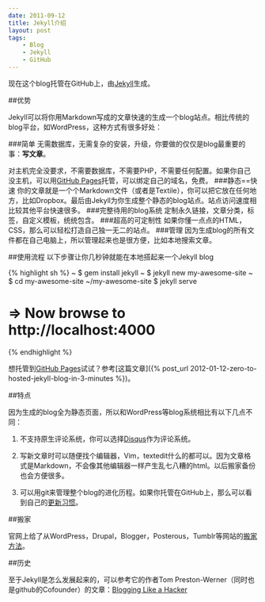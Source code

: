 ```yaml
---
date: 2011-09-12
title: Jekyll介绍
layout: post
tags:
    - Blog
    - Jekyll
    - GitHub
---
```

现在这个blog托管在GitHub上，由[Jekyll]生成。

##优势

Jekyll可以将你用Markdown写成的文章快速的生成一个blog站点。相比传统的blog平台，如WordPress，这种方式有很多好处：

###简单
无需数据库，无需复杂的安装，升级，你要做的仅仅是blog最重要的事：**写文章**。

对主机完全没要求，不需要数据库，不需要PHP，不需要任何配置。如果你自己没主机，可以用[GitHub Pages]托管，可以绑定自己的域名，免费。
###静态==快速
你的文章就是一个个Markdown文件（或者是Textile），你可以把它放在任何地方，比如Dropbox。最后由Jekyll为你生成整个静态的blog站点。站点访问速度相比较其他平台快速很多。
###完整待用的blog系统
定制永久链接，文章分类，标签，自定义模板，统统包含。
###超高的可定制性
如果你懂一点点的HTML，CSS，那么可以轻松打造自己独一无二的站点。
###管理
因为生成blog的所有文件都在自己电脑上，所以管理起来也是很方便，比如本地搜索文章。

##使用流程
以下步骤让你几秒钟就能在本地搭起来一个Jekyll blog

{% highlight sh %}
~ $ gem install jekyll
~ $ jekyll new my-awesome-site
~ $ cd my-awesome-site
~/my-awesome-site $ jekyll serve
# => Now browse to http://localhost:4000
{% endhighlight %}

想托管到[GitHub Pages]试试？参考[这篇文章]({% post_url 2012-01-12-zero-to-hosted-jekyll-blog-in-3-minutes %})。

##特点

因为生成的blog全为静态页面，所以和WordPress等blog系统相比有以下几点不同：

1. 不支持原生评论系统，你可以选择[Disqus](http://disqus.com)作为评论系统。

2. 写新文章时可以随便找个编辑器，Vim，textedit什么的都可以。因为文章格式是Markdown，不会像其他编辑器一样产生乱七八糟的html。以后搬家备份也会方便很多。

3. 可以用git来管理整个blog的进化历程。如果你托管在GitHub上，那么可以看到自己的[更新习惯](https://github.com/pala/pala.github.com/graphs/punch-card)。

##搬家

官网上给了从WordPress，Drupal，Blogger，Posterous，Tumblr等网站的[搬家方法](http://jekyllrb.com/docs/migrations/)。

##历史

至于Jekyll是怎么发展起来的，可以参考它的作者Tom Preston-Werner（同时也是github的Cofounder）的文章：[Blogging Like a Hacker](http://tom.preston-werner.com/2008/11/17/blogging-like-a-hacker.html)

[Jekyll]: http://jekyllrb.com/
[GitHub Pages]: http://pages.github.com/
